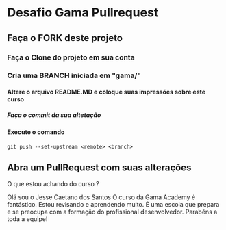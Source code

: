 # Desafio Gama Pullrequest

## Faça o FORK deste projeto

### Faça o Clone do projeto em sua conta

### Cria uma BRANCH iniciada em "gama/"

#### Altere o arquivo README.MD e coloque suas impressões sobre este curso

##### Faça o commit da sua altetação

#### Execute o comando

`git push --set-upstream <remote> <branch>`

## Abra um PullRequest com suas alterações

O que estou achando do curso ?

Olá sou o Jesse Caetano dos Santos
O curso da Gama Academy é fantástico. Estou revisando e aprendendo muito.
É uma escola que prepara e se preocupa com a formação do profissional desenvolvedor. 
Parabéns a toda a equipe!
